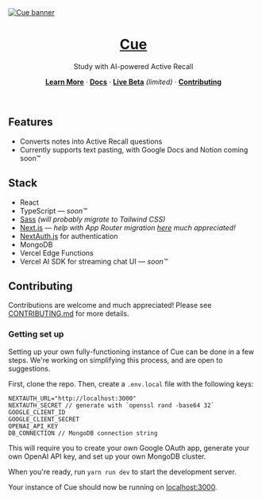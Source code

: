 <a href="https://cue.study">
  <img alt="Cue banner" src="https://app.cue.study/banner.png">
  <h1 align="center">Cue</h1>
</a>

<p align="center">
  Study with AI-powered Active Recall
</p>

<p align="center">
  <a href="https://cue.study"><strong>Learn More</strong></a> ·
  <a href="https://docs.cue.study"><strong>Docs</strong></a> ·
  <a href="https://app.cue.study"><strong>Live Beta</strong></a> <em>(limited)</em> ·
  <a href="#contributing"><strong>Contributing</strong></a>
</p>
<br/>

## Features

- Converts notes into Active Recall questions
- Currently supports text pasting, with Google Docs and Notion coming soon™

## Stack

- React
- TypeScript — *soon™*
- [Sass](https://sass-lang.com) *(will probably migrate to Tailwind CSS)*
- [Next.js](https://nextjs.org) — *help with App Router migration [here][app-router-pr] much appreciated!*
- [NextAuth.js](https://github.com/nextauthjs/next-auth) for authentication
- MongoDB
- Vercel Edge Functions
- Vercel AI SDK for streaming chat UI — *soon™*

## Contributing

Contributions are welcome and much appreciated! Please see [CONTRIBUTING.md](CONTRIBUTING.md) for more details.

### Getting set up

Setting up your own fully-functioning instance of Cue can be done in a few steps. We're working on simplifying this process, and are open to suggestions.

First, clone the repo. Then, create a `.env.local` file with the following keys:

```text
NEXTAUTH_URL="http://localhost:3000"
NEXTAUTH_SECRET // generate with `openssl rand -base64 32`
GOOGLE_CLIENT_ID
GOOGLE_CLIENT_SECRET
OPENAI_API_KEY
DB_CONNECTION // MongoDB connection string
```

This will require you to create your own Google OAuth app, generate your own OpenAI API key, and set up your own MongoDB cluster.

When you're ready, run `yarn run dev` to start the development server.

Your instance of Cue should now be running on [localhost:3000](http://localhost:3000/).

[app-router-pr]: https://github.com/compsigh/cue/pull/10

